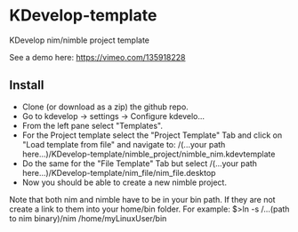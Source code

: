 # KDevelop-template
KDevelop nim/nimble project template

See a demo here: https://vimeo.com/135918228

## Install
- Clone (or download as a zip) the github repo.
- Go to kdevelop -> settings -> Configure kdevelo...
- From the left pane select "Templates".
- For the Project template select the "Project Template" Tab and click on "Load template from file" and navigate to: /(...your path here...)/KDevelop-template/nimble_project/nimble_nim.kdevtemplate
- Do the same for the "File Template" Tab but select /(...your path here...)/KDevelop-template/nim_file/nim_file.desktop
- Now you should be able to create a new nimble project.

Note that both nim and nimble have to be in your bin path. If they are not create a link to them into your home/bin folder. For example: $>ln -s /...(path to nim binary)/nim /home/myLinuxUser/bin
